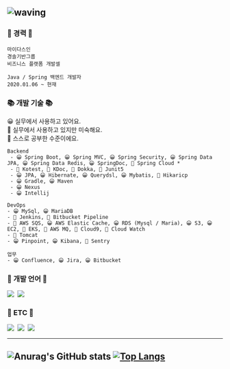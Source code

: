 ![waving](https://capsule-render.vercel.app/api?type=waving&height=200&text=Jinwon&fontAlign=80&fontAlignY=40&color=gradient)
---

<h3>🚞 경력 🚞</h3>

    마이다스인
    경솔기반그룹
    비즈니스 플랫폼 개발셀
    
    Java / Spring 백엔드 개발자
    2020.01.06 ~ 현재


<h3>📚 개발 기술 📚</h3>

😀 실무에서 사용하고 있어요.
<br>
🤢 실무에서 사용하고 있지만 미숙해요.
<br>
🥵 스스로 공부한 수준이에요.

    Backend
     - 😀 Spring Boot, 😀 Spring MVC, 😀 Spring Security, 😀 Spring Data JPA, 😀 Spring Data Redis, 😀 SpringDoc, 🤢 Spring Cloud *
     - 🤢 Kotest, 🤢 KDoc, 🤢 Dokka, 🤢 Junit5
     - 😀 JPA, 😀 Hibernate, 😀 Querydsl, 😀 Mybatis, 🤢 Hikaricp
     - 😀 Gradle, 😀 Maven
     - 😀 Nexus
     - 😀 Intellij
    
    DevOps
    - 😀 MySql, 😀 MariaDB
    - 🤢 Jenkins, 🤢 Bitbucket Pipeline
    - 🤢 AWS SQS, 😀 AWS Elastic Cache, 😀 RDS (Mysql / Maria), 😀 S3, 😀 EC2, 🥵 EKS, 🤢 AWS MQ, 🥵 Cloud9, 🥵 Cloud Watch
    - 🤢 Tomcat
    - 😀 Pinpoint, 😀 Kibana, 🤢 Sentry
    
    업무
    - 😀 Confluence, 😀 Jira, 😀 Bitbucket

<h3>🥕 개발 언어 🥕</h3>
<p>
  <img src="https://img.shields.io/badge/Java-007396?style=flat-square&logo=Jameson&logoColor=white"/></a>&nbsp
  <img src="https://img.shields.io/badge/Kotlin-3766AB?style=flat-square&logo=Kotlin&logoColor=white"/></a>&nbsp
</p>


<h3>🌈 ETC 🌈</h3>
<p>
  <a href="https://jinwon829.notion.site/3-960d2721ee40401db2c3c4b29b33e45f"><img src="https://img.shields.io/badge/경력 기술서-0030DB?style=flat-square&logo=Notion&logoColor=white&link=https://jinwon829.notion.site/3-960d2721ee40401db2c3c4b29b33e45f"/></a>&nbsp
  <a href="https://jinwon829.notion.site/73fce8e395fc4409866039eb11d00fdf?v=ec7f8082dee84963819ca443651e10e7"><img src="https://img.shields.io/badge/Notion-11B48A?style=flat-square&logo=Notion&logoColor=white&link=https://jinwon829.notion.site/73fce8e395fc4409866039eb11d00fdf?v=ec7f8082dee84963819ca443651e10e7"/></a>&nbsp
  <a href="mailto:olo_jiwnon@naver.com"><img src="https://img.shields.io/badge/Naver-d3236?style=flat-square&logo=Naver&logoColor=white&link=olo_jinwon@naver.com"/></a>
</p>

---

![Anurag's GitHub stats](https://github-readme-stats.vercel.app/api/?username=wlsdnjs829&locale=kr)
[![Top Langs](https://github-readme-stats.vercel.app/api/top-langs/?username=wlsdnjs829)](https://github.com/anuraghazra/github-readme-stats)
---
